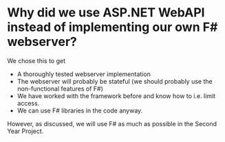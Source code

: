 # Why did we use ASP.NET WebAPI instead of implementing our own F# webserver?
We chose this to get

* A thoroughly tested webserver implementation
* The webserver will probably be stateful (we should probably use the non-functional features of F#)
* We have worked with the framework before and know how to i.e. limit access.
* We can use F# libraries in the code anyway.

However, as discussed, we will use F# as much as possible in the Second Year Project.
